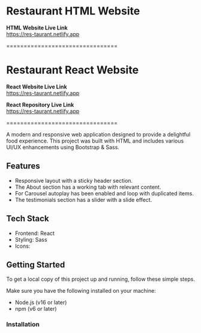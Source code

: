 # Restaurant HTML Website

**HTML Website Live Link** <br>
https://res-taurant.netlify.app

================================

# Restaurant React Website

**React Website Live Link** <br>
https://res-taurant.netlify.app

**React Repository Live Link** <br>
https://res-taurant.netlify.app

================================

A modern and responsive web application designed to provide a delightful food experience. This project was built with HTML and includes various UI/UX enhancements using Bootstrap & Sass.

## Features
- Responsive layout with a sticky header section.
- The About section has a working tab with relevant content.
- For Carousel autoplay has been enabled and loop with duplicated items.
- The testimonials section has a slider with a slide effect.

## Tech Stack
- Frontend: React
- Styling: Sass
- Icons: 

## Getting Started

To get a local copy of this project up and running, follow these simple steps.

Make sure you have the following installed on your machine:

- Node.js (v16 or later)
- npm (v6 or later)
### Installation
